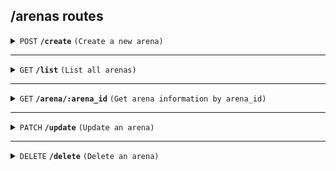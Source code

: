 ## /arenas routes

<details>
<summary><code>POST</code> <code><b>/create</b></code> <code>(Create a new arena)</code></summary>

##### Headers

> | key           | value          | description   |
> | ------------- | -------------- | ------------- |
> | Authorization | `Bearer token` | The JWT token |

##### Body (application/json or application/x-www-form-urlencoded)

> | key       | required | data type | description              |
> | --------- | -------- | --------- | ------------------------ |
> | title     | true     | string    | Title of the arena       |
> | address   | true     | string    | Address of the arena     |
> | capacity  | true     | integer   | Capacity of the arena    |

##### Responses

> | http code | content-type       | response                                              |
> | --------- | ------------------ | ----------------------------------------------------- |
> | `201`     | `application/json` | `{"message": "Arena created successfully", ...}`     |
> | `400`     | `application/json` | `{"error": "Invalid request data"}`                  |
> | `500`     | `application/json` | `{"error": "Internal server error"}`                 |

</details>

---

<details>
<summary><code>GET</code> <code><b>/list</b></code> <code>(List all arenas)</code></summary>

##### Query Parameters

> | key       | required | data type | description              |
> | --------- | -------- | --------- | ------------------------ |
> | none      |          |           |                         |

##### Responses

> | http code | content-type       | response                                              |
> | --------- | ------------------ | ----------------------------------------------------- |
> | `200`     | `application/json` | `{"arenas": [ ... ]}`                                |
> | `500`     | `application/json` | `{"error": "Internal server error"}`                 |

</details>

---

<details>
<summary><code>GET</code> <code><b>/arena/:arena_id</b></code> <code>(Get arena information by arena_id)</code></summary>


##### Path Parameters

> | key       | required | data type | description          |
> | --------- | -------- | --------- | -------------------- |
> | arena_id  | true     | string    | UUID of the arena    |

##### Responses

> | http code | content-type       | response                                               |
> | --------- | ------------------ | ------------------------------------------------------ |
> | `200`     | `application/json` | `{"_id": "uuid", "title": "...", "address": "...", ...}` |
> | `404`     | `application/json` | `{"error": "Arena not found"}`                        |
> | `500`     | `application/json` | `{"error": "Internal server error"}`                   |

</details>

---

<details>
<summary><code>PATCH</code> <code><b>/update</b></code> <code>(Update an arena)</code></summary>

##### Headers

> | key           | value          | description   |
> | ------------- | -------------- | ------------- |
> | Authorization | `Bearer token` | The JWT token |

##### Body (application/json)

> | key        | required | data type | description                      |
> | ---------- | -------- | --------- | -------------------------------- |
> | arena_id   | true     | string    | UUID of the arena to update      |
> | title      | false    | string    | Updated title of the arena       |
> | address    | false    | string    | Updated address of the arena     |
> | capacity   | false    | integer   | Updated capacity of the arena    |

##### Responses

> | http code | content-type       | response                                              |
> | --------- | ------------------ | ----------------------------------------------------- |
> | `200`     | `application/json` | `{"message": "Arena updated successfully", ...}`     |
> | `404`     | `application/json` | `{"error": "Arena not found"}`                       |
> | `500`     | `application/json` | `{"error": "Internal server error"}`                 |

</details>

---

<details>
<summary><code>DELETE</code> <code><b>/delete</b></code> <code>(Delete an arena)</code></summary>

##### Headers

> | key           | value          | description   |
> | ------------- | -------------- | ------------- |
> | Authorization | `Bearer token` | The JWT token |

##### Body (application/json or application/x-www-form-urlencoded)

> | key        | required | data type | description              |
> | ---------- | -------- | --------- | ------------------------ |
> | arena_id   | true     | string    | UUID of the arena to delete |

##### Responses

> | http code | content-type       | response                                              |
> | --------- | ------------------ | ----------------------------------------------------- |
> | `200`     | `application/json` | `{"message": "Arena deleted successfully"}`          |
> | `404`     | `application/json` | `{"error": "Arena not found"}`                       |
> | `500`     | `application/json` | `{"error": "Internal server error"}`                 |

</details>

